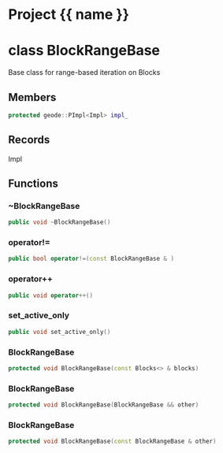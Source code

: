 <script setup>
import {useRoute} from 'vitepress'
const {path} = useRoute()
const tokens = path.split('/')
const words = tokens[2].split('-');
for (let i = 0; i < words.length; i++) {
    words[i] = words[i].charAt(0).toUpperCase() + words[i].slice(1);
    words[i] = words[i].replace('geode', 'Geode')
}
const name = words.join('-');
</script>
# Project {{ name }}

# class BlockRangeBase


 Base class for range-based iteration on Blocks



## Members

```cpp
protected geode::PImpl<Impl> impl_

```



## Records

Impl



## Functions

### ~BlockRangeBase

```cpp
public void ~BlockRangeBase()
```


### operator!=

```cpp
public bool operator!=(const BlockRangeBase & )
```


### operator++

```cpp
public void operator++()
```


### set_active_only

```cpp
public void set_active_only()
```


### BlockRangeBase

```cpp
protected void BlockRangeBase(const Blocks<> & blocks)
```


### BlockRangeBase

```cpp
protected void BlockRangeBase(BlockRangeBase && other)
```


### BlockRangeBase

```cpp
protected void BlockRangeBase(const BlockRangeBase & other)
```




